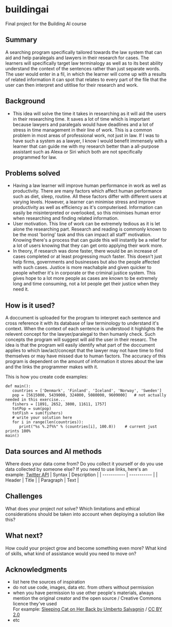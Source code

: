 # buildingai
Final project for the Building AI course

## Summary
A searching program specifically tailored towards the law system that can aid and help paralegals and lawyers in their research for cases. The learners will specifically target law terminalogy as well as to its best ability understand the context of the sentences rather than just separate words. The user would enter in a fil, in which the learner will come up with a results of related information it can spot that relates to every part of the file that the user can then interpret and utitlise for their research and work.

## Background
* This idea will solve the time it takes in researching as it will aid the users in their researching time. It saves a lot of time which is important because lawyers and paralegals would have deadlines and a lot of stress in time management in their line of work. This is a common problem in most areas of professional work, not just in law. If I was to have such a system as a lawyer, I know I would benefit immensely with a learner that can guide me with my research better than a all-purpose assistant such as Alexa or Siri which both are not specifically programmed for law.

## Problems solved
* Having a law learner will improve human performance in work as well as productivity. There are many factors which affect human performance such as diet, sleep, routine. All these factors differ with different users at varying levels. However, a learner can minimise stress and improve productivity as well as efficiency as it's computerised. Information can easily be misinterpreted or overlooked, so this minimises human error when researching and finding related information.
* User motivation. This line of work can be extremely tedious as it is let alone the researching part. Research and reading is commonly known to be the most 'boring' task and this can impact all staff' motivation. Knowing there's a process that can guide this will instantly be a relief for a lot of users knowing that they can get onto applying their work more.
* In theory, if research was done faster, there would be an increase of cases completed or at least progressing much faster. This doesn't just help firms, governments and businesses but also the people affected with such cases. Justice is more reachabple and given quicker to people whether it's in corporate or the criminal justice system. This gives hope to a lot more people as cases are known to be extremely long and time consuming, not a lot people get their justice when they need it.

## How is it used?
A doccument is uploaded for the program to interpret each sentence and cross reference it with its database of law terminology to understand it's context. When the context of each sentence is understood it highlights the relevent concept for the lawyer/paralegal to then humanly check. Such concepts the program will suggest will aid the user in their researc. The idea is that the program will easily identify what part of the doccument applies to which law/act/concept that the lawyer may not have time to find themselves or may have missed due to human factors. The accuracy of this program is dependent on the amount of information it stores about the law and the links the programmer makes with it.

This is how you create code examples:
```
def main():
   countries = ['Denmark', 'Finland', 'Iceland', 'Norway', 'Sweden']
   pop = [5615000, 5439000, 324000, 5080000, 9609000]   # not actually needed in this exercise...
   fishers = [1891, 2652, 3800, 11611, 1757]
   totPop = sum(pop)
   totFish = sum(fishers)
   # write your solution here
   for i in range(len(countries)):
      print("%s %.2f%%" % (countries[i], 100.0))    # current just prints 100%
main()
```
## Data sources and AI methods
Where does your data come from? Do you collect it yourself or do you use data collected by someone else?
If you need to use links, here's an example:
[Twitter API](https://developer.twitter.com/en/docs)
| Syntax      | Description |
| ----------- | ----------- |
| Header      | Title       |
| Paragraph   | Text        |
## Challenges
What does your project _not_ solve? Which limitations and ethical considerations should be taken into account when deploying a solution like this?
## What next?
How could your project grow and become something even more? What kind of skills, what kind of assistance would you  need to move on? 
## Acknowledgments
* list here the sources of inspiration 
* do not use code, images, data etc. from others without permission
* when you have permission to use other people's materials, always mention the original creator and the open source / Creative Commons licence they've used
  <br>For example: [Sleeping Cat on Her Back by Umberto Salvagnin](https://commons.wikimedia.org/wiki/File:Sleeping_cat_on_her_back.jpg#filelinks) / [CC BY 2.0](https://creativecommons.org/licenses/by/2.0)
* etc
